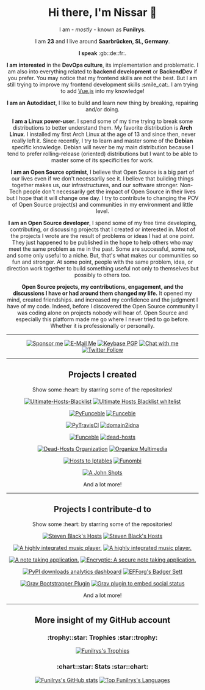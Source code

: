 <h1 align="center">Hi there, I'm Nissar 👋</h1>

<p align="center">I am - <i>mostly</i> - known as <b>Funilrys</b>.</p>

<p align="center">I am <b>23</b> and I live around <b>Saarbrücken, SL, Germany</b>.</p>

<p align="center"><b>I speak</b> :gb::de::fr:.</p>

<p align="center"><b>I am interested</b> in the <b>DevOps culture</b>, its implementation and problematic. I am also into everything related to <b>backend development</b> or <b>BackendDev</b> if you prefer. You may notice that my frontend skills are not the best. But I am still trying to improve my frontend development skills :smile_cat:. I am trying to add <a href="https://vuejs.org/">Vue.js</a> into my knowledge!</p>

<p align="center"><b>I am an Autodidact</b>, I like to build and learn new thing by breaking, repairing and/or doing.</p>

<p align="center"><b>I am a Linux power-user</b>. I spend some of my time trying to break some distributions to better understand them. My favorite distribution is <b>Arch Linux</b>. I installed my first Arch Linux at the age of 13 and since then, never really left it. Since recently, I try to learn and master some of the <b>Debian</b> specific knowledge. Debian will never be my main distribution because I tend to prefer rolling-release (oriented) distributions but I want to be able to master some of its specificities for work.</p>

<p align="center"><b>I am an Open Source optimist</b>, I believe that Open Source is a big part of our lives even if we don't necessarily see it.  I believe that building things together makes us, our infrastructures, and our software stronger. 
Non-Tech people don't necessarily get the impact of Open Source in their lives but I hope that it will change one day. I try to contribute to changing the POV of Open Source project(s) and communities in my environment and little level.</p>

<p align="center"><b>I am an Open Source developer</b>, I spend some of my free time developing, contributing, or discussing projects that I created or interested in. Most of the projects I wrote are the result of problems or ideas I had at one point. They just happened to be published in the hope to help others who may meet the same problem as me in the past. Some are successful, some not, and some only useful to a niche. But, that's what makes our communities so fun and stronger. At some point, people with the same problem, idea, or direction work together to build something useful not only to themselves but possibly to others too.</p>

<p align="center"><b>Open Source projects, my contributions, engagement, and the discussions I have or had around them changed my life.</b> It opened my mind, created friendships. and increased my confidence and the judgment I have of my code.
Indeed, before I discovered the Open Source community I was coding alone on projects nobody will hear of. Open Source and especially this platform made me go where I never tried to go before. Whether it is professionally or personally.</p>


---

<p align="center"><a href="https://github.com/sponsors/funilrys"><img src="https://img.shields.io/badge/Sponsor-Funilrys-2a8?style=for-the-badge&amp;logo=github-sponsors&amp;logoColor=EA4AAA&amp;color=EA4AAA" alt="Sponsor me"></a> <a href="https://mailhide.io/e/mwmMLRu6"><img src="https://img.shields.io/badge/Email-Funilrys-2a8?style=for-the-badge&amp;logo=gmail&amp;logoColor=white" alt="E-Mail Me"></a> <a href="https://keybase.io/funilrys/pgp_keys.asc?fingerprint=95e844373b327c12253ec6e30d8bfef5515c00c6"><img alt="Keybase PGP" src="https://img.shields.io/keybase/pgp/funilrys?label=PGP&style=for-the-badge"></a> <a href="https://keybase.io/funilrys/chat"><img src="https://img.shields.io/badge/Keybase-Funilrys-2a8?style=for-the-badge&amp;logo=keybase&amp;logoColor=white&amp;color=gold" alt="Chat with me"></a> <a href="https://twitter.com/funilrys"><img alt="Twitter Follow" src="https://img.shields.io/twitter/follow/funilrys?color=1DA1F2&label=Follow%20%40funilrys%20on%20Twitter&style=for-the-badge"></a> </p>

---

<h2 align="center">Projects I created</h2>
<p align="center">Show some :heart: by starring some of the repositories!</p>

<p align="center">
<a href="https://github.com/ultimate-hosts-blacklist/Ultimate.Hosts.Blacklist"><img src="https://github-readme-stats.vercel.app/api/pin/?username=Ultimate-Hosts-Blacklist&amp;repo=Ultimate.Hosts.Blacklist&amp;theme=gruvbox&amp;show_owner=false" alt="Ultimate-Hosts-Blacklist"></a>
<a href="https://github.com/ultimate-hosts-blacklist/whitelist"><img src="https://github-readme-stats.vercel.app/api/pin/?username=ultimate-hosts-blacklist&amp;repo=whitelist&amp;theme=gruvbox&amp;show_owner=true" alt="Ultimate Hosts Blacklist whitelist"></a>
</p>

<p align="center">
<a href="https://github.com/funilrys/PyFunceble"><img src="https://github-readme-stats.vercel.app/api/pin/?username=funilrys&amp;repo=PyFunceble&amp;theme=gruvbox&amp;show_owner=true" alt="PyFunceble"></a>
<a href="https://github.com/funilrys/Funceble"><img src="https://github-readme-stats.vercel.app/api/pin/?username=funilrys&amp;repo=Funceble&amp;theme=gruvbox&amp;show_owner=true" alt="Funceble"></a>
</p>

<p align="center">
<a href="https://github.com/funilrys/PyTravisCI"><img src="https://github-readme-stats.vercel.app/api/pin/?username=funilrys&amp;repo=PyTravisCI&amp;theme=gruvbox&amp;show_owner=true" alt="PyTravisCI"></a>
<a href="https://github.com/PyFunceble/domain2idna"><img src="https://github-readme-stats.vercel.app/api/pin/?username=PyFunceble&amp;repo=domain2idna&amp;theme=gruvbox&amp;show_owner=true" alt="domain2idna"></a>
</p>

<p align="center">
<a href="https://github.com/PyFunceble/user_agent"><img src="https://github-readme-stats.vercel.app/api/pin/?username=PyFunceble&amp;repo=user_agents&amp;theme=gruvbox&amp;show_owner=true" alt="Funceble"></a>
<a href="https://github.com/funilrys/dead-hosts"><img src="https://github-readme-stats.vercel.app/api/pin/?username=funilrys&amp;repo=dead-hosts&amp;theme=gruvbox&amp;show_owner=true" alt="dead-hosts"></a>
</p>

<p align="center">
<a href="https://github.com/dead-hosts"><img src="https://github-readme-stats.vercel.app/api/pin/?username=dead-hosts&amp;repo=dev-center&amp;theme=gruvbox&amp;show_owner=true" alt="Dead-Hosts Organization"></a>
<a href="https://github.com/funilrys/organize-multimedia"><img src="https://github-readme-stats.vercel.app/api/pin/?username=funilrys&amp;repo=organize-multimedia&amp;theme=gruvbox&amp;show_owner=true" alt="Organize Multimedia"></a>
</p>

<p align="center">
<a href="https://github.com/funilrys/hosts2iptables"><img src="https://github-readme-stats.vercel.app/api/pin/?username=funilrys&amp;repo=hosts2iptables&amp;theme=gruvbox&amp;show_owner=true" alt="Hosts to Iptables"></a>
<a href="https://github.com/funilrys/funombi"><img src="https://github-readme-stats.vercel.app/api/pin/?username=funilrys&amp;repo=funombi&amp;theme=gruvbox&amp;show_owner=true" alt="Funombi"></a>
</p>

<p align="center">
<a href="https://github.com/funilrys/A-John-Shots"><img src="https://github-readme-stats.vercel.app/api/pin/?username=funilrys&amp;repo=A-John-Shots&amp;theme=gruvbox&amp;show_owner=true" alt="A John Shots"></a>
</p>

<p align="center">And a lot more!</p>

---

<h2 align="center">Projects I contribute-d to</h2>
<p align="center">Show some :heart: by starring some of the repositories!</p>

<p align="center">
<a href="https://github.com/StevenBlack/hosts"><img src="https://github-readme-stats.vercel.app/api/pin/?username=StevenBlack&amp;repo=hosts&amp;theme=gruvbox&amp;show_owner=true" alt="Steven Black's Hosts"></a>
<a href="https://github.com/ColorlibHQ/gentelella"><img src="https://github-readme-stats.vercel.app/api/pin/?username=ColorlibHQ&amp;repo=gentelella&amp;theme=gruvbox&amp;show_owner=true" alt="Steven Black's Hosts"></a>
</p>

<p align="center">
<a href="https://github.com/EragonJ/Kaku"><img src="https://github-readme-stats.vercel.app/api/pin/?username=EragonJ&amp;repo=Kaku&amp;theme=gruvbox&amp;show_owner=true" alt="A highly integrated music player."></a>
<a href="https://github.com/mitchellkrogza/Phishing.Database"><img src="https://github-readme-stats.vercel.app/api/pin/?username=mitchellkrogza&amp;repo=Phishing.Database&amp;theme=gruvbox&amp;show_owner=true" alt="A highly integrated music player."></a>
</p>

<p align="center">
<a href="https://github.com/Laverna/laverna"><img src="https://github-readme-stats.vercel.app/api/pin/?username=laverna&amp;repo=laverna&amp;theme=gruvbox&amp;show_owner=true" alt="A note taking application."></a>
<a href="https://github.com/encryptic-team/encryptic"><img src="https://github-readme-stats.vercel.app/api/pin/?username=encryptic-team&amp;repo=encryptic&amp;theme=gruvbox&amp;show_owner=true" alt="Encryptic: A secure note taking application."></a>
</p>

<p align="center">
<a href="https://github.com/crflynn/pypistats.org"><img src="https://github-readme-stats.vercel.app/api/pin/?username=crflynn&amp;repo=pypistats.org&amp;theme=gruvbox&amp;show_owner=true" alt="PyPI downloads analytics dashboard"></a>
<a href="https://github.com/EFForg/badger-sett"><img src="https://github-readme-stats.vercel.app/api/pin/?username=EFForg&amp;repo=badger-sett&amp;theme=gruvbox&amp;show_owner=true" alt="EFForg's Badger Sett"></a>
</p>

<p align="center">
<a href="https://github.com/getgrav/grav-plugin-bootstrapper"><img src="https://github-readme-stats.vercel.app/api/pin/?username=getgrav&amp;repo=grav-plugin-bootstrapper&amp;theme=gruvbox&amp;show_owner=true" alt="Grav Bootstrapper Plugin"></a>
<a href="https://github.com/Nebulius/grav-plugin-static-social-embeds"><img src="https://github-readme-stats.vercel.app/api/pin/?username=Nebulius&amp;repo=grav-plugin-static-social-embeds&amp;theme=gruvbox&amp;show_owner=false" alt="Grav plugin to embed social status"></a>
</p>

<p align="center">And a lot more!</p>

---

<h2 align="center">More insight of my GitHub account</h2>
<h3 align="center">:trophy::star: Trophies :star::trophy:</h3>

<p align="center">
<a href="https://github.com/ryo-ma/github-profile-trophy"><img src="https://github-profile-trophy.vercel.app/?username=funilrys&amp;theme=gruvbox" alt="Funilrys&#39;s Trophies"></a>
</p>

<h3 align="center">:chart::star: Stats :star::chart:</h3>

<p align="center">
<a href="https://github.com/anuraghazra/github-readme-stats"><img src="https://github-readme-stats.vercel.app/api?username=funilrys&amp;count_private=true&amp;theme=gruvbox&amp;show_icons=true&amp;include_all_commits=true" alt="Funilrys&#39;s GitHub stats"></a>
<a href="https://github.com/anuraghazra/github-readme-stats"><img src="https://github-readme-stats.vercel.app/api/top-langs/?username=funilrys&amp;langs_count=5&amp;theme=gruvbox&amp;show_icons=true&amp;include_all_commits=true" alt="Top Funilrys&#39;s Languages"></a>
</p>

<!--
**funilrys/funilrys** is a ✨ _special_ ✨ repository because its `README.md` (this file) appears on your GitHub profile.

Here are some ideas to get you started:

- 🔭 I’m currently working on ...
- 🌱 I’m currently learning ...
- 👯 I’m looking to collaborate on ...
- 🤔 I’m looking for help with ...
- 💬 Ask me about ...
- 📫 How to reach me: ...
- 😄 Pronouns: ...
- ⚡ Fun fact: ...
-->
